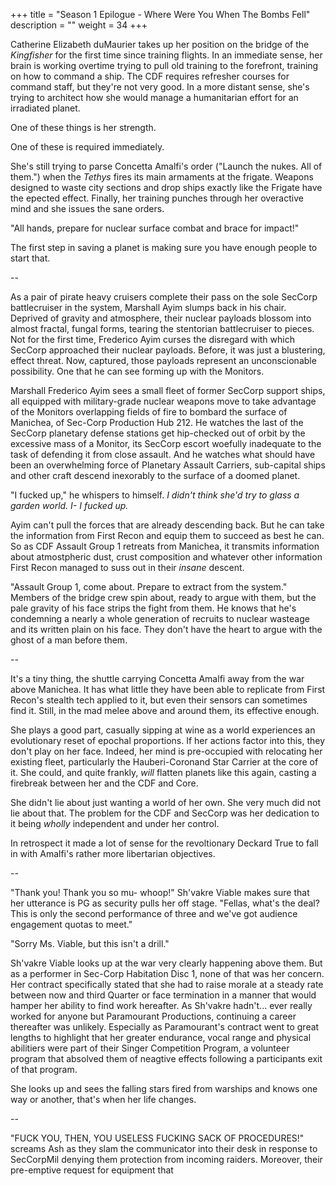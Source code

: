 +++
title = "Season 1 Epilogue - Where Were You When The Bombs Fell"
description = ""
weight = 34
+++

Catherine Elizabeth duMaurier takes up her position on the bridge of the *Kingfisher* for the first time since training flights. In an immediate sense, her brain is working overtime trying to pull old training to the forefront, training on how to command a ship. The CDF requires refresher courses for command staff, but they're not very good. In a more distant sense, she's trying to architect how she would manage a humanitarian effort for an irradiated planet.  

One of these things is her strength.

One of these is required immediately.

She's still trying to parse Concetta Amalfi's order ("Launch the nukes. All of them.") when the *Tethys* fires its main armaments at the frigate. Weapons designed to waste city sections and drop ships exactly like the Frigate have the epected effect. Finally, her training punches through her overactive mind and she issues the sane orders.

"All hands, prepare for nuclear surface combat and brace for impact!"

The first step in saving a planet is making sure you have enough people to start that.

--

As a pair of pirate heavy cruisers complete their pass on the sole SecCorp battlecruiser in the system, Marshall Ayim slumps back in his chair. Deprived of gravity and atmosphere, their nuclear payloads blossom into almost fractal, fungal forms, tearing the stentorian battlecruiser to pieces. Not for the first time, Frederico Ayim curses the disregard with which SecCorp approached their nuclear payloads. Before, it was just a blustering, effect threat. Now, captured, those payloads represent an unconscionable possibility. One that he can see forming up with the Monitors. 

Marshall Frederico Ayim sees a small fleet of former SecCorp support ships, all equipped with military-grade nuclear weapons move to take advantage of the Monitors overlapping fields of fire to bombard the surface of Manichea, of Sec-Corp Production Hub 212. He watches the last of the SecCorp planetary defense stations get hip-checked out of orbit by the excessive mass of a Monitor, its SecCorp escort woefully inadequate to the task of defending it from close assault. And he watches what should have been an overwhelming force of Planetary Assault Carriers, sub-capital ships and other craft descend inexorably to the surface of a doomed planet.

"I fucked up," he whispers to himself. *I didn't think she'd try to glass a garden world. I- I fucked up.*

Ayim can't pull the forces that are already descending back. But he can take the information from First Recon and equip them to succeed as best he can. So as CDF Assault Group 1 retreats from Manichea, it transmits information about atmostpheric dust, crust composition and whatever other information First Recon managed to suss out in their *insane* descent.

"Assault Group 1, come about. Prepare to extract from the system." Members of the bridge crew spin about, ready to argue with them, but the pale gravity of his face strips the fight from them. He knows that he's condemning a nearly a whole generation of recruits to nuclear wasteage and its written plain on his face. They don't have the heart to argue with the ghost of a man before them.

--

It's a tiny thing, the shuttle carrying Concetta Amalfi away from the war above Manichea. It has what little they have been able to replicate from First Recon's stealth tech applied to it, but even their sensors can sometimes find it. Still, in the mad melee above and around them, its effective enough.

She plays a good part, casually sipping at wine as a world experiences an evolutionary reset of epochal proportions. If her actions factor into this, they don't play on her face. Indeed, her mind is pre-occupied with relocating her existing fleet, particularly the Hauberi-Coronand Star Carrier at the core of it. She could, and quite frankly, *will* flatten planets like this again, casting a firebreak between her and the CDF and Core. 

She didn't lie about just wanting a world of her own. She very much did not lie about that. The problem for the CDF and SecCorp was her dedication to it being *wholly* independent and under her control.  

In retrospect it made a lot of sense for the revoltionary Deckard True to fall in with Amalfi's rather more libertarian objectives.

--

"Thank you! Thank you so mu- whoop!" Sh'vakre Viable makes sure that her utterance is PG as security pulls her off stage. "Fellas, what's the deal? This is only the second performance of three and we've got audience engagement quotas to meet."

"Sorry Ms. Viable, but this isn't a drill."

Sh'vakre Viable looks up at the war very clearly happening above them. But as a performer in Sec-Corp Habitation Disc 1, none of that was her concern. Her contract specifically stated that she had to raise morale at a steady rate between now and third Quarter or face termination in a manner that would hamper her ability to find work hereafter. As Sh'vakre hadn't... ever really worked for anyone but Paramourant Productions, continuing a career thereafter was unlikely. Especially as Paramourant's contract went to great lengths to highlight that her greater endurance, vocal range and physical abilitiers were part of their Singer Competition Program, a volunteer program that absolved them of neagtive effects following a participants exit of that program.  

She looks up and sees the falling stars fired from warships and knows one way or another, that's when her life changes.

--

"FUCK YOU, THEN, YOU USELESS FUCKING SACK OF PROCEDURES!" screams Ash as they slam the communicator into their desk in response to SecCorpMil denying them protection from incoming raiders. Moreover, their pre-emptive request for equipment that 